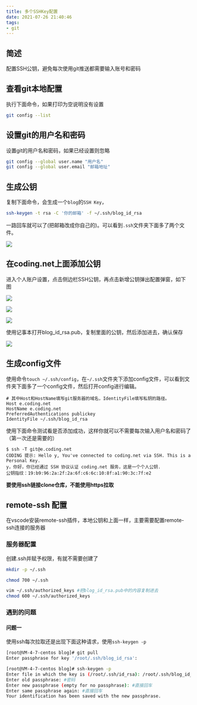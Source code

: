 ```yaml
---
title: 多个SSHKey配置
date: 2021-07-26 21:40:46
tags:
- git
---
```


## 简述

配置SSH公钥，避免每次使用git推送都需要输入账号和密码

## 查看git本地配置
执行下面命令，如果打印为空说明没有设置
```bash
git config --list
```

## 设置git的用户名和密码

设置git的用户名和密码，如果已经设置则忽略

```bash
git config --global user.name "用户名"
git config --global user.email "邮箱地址"
```

## 生成公钥

复制下面命令，会生成一个`blog`的`SSH Key`，
```bash
ssh-keygen -t rsa -C '你的邮箱' -f ~/.ssh/blog_id_rsa
```
一路回车就可以了(把邮箱改成你自己的)。可以看到`.ssh`文件夹下面多了两个文件。


![](https://img.xiyangyang.cc/blog/20210426112955.png)

## 在coding.net上面添加公钥

进入个人账户设置，点击侧边栏SSH公钥，再点击新增公钥弹出配置弹窗，如下图

![](https://img.xiyangyang.cc/blog/20210426114137.png)

![](https://img.xiyangyang.cc/blog/20210426114253.png)

![](https://img.xiyangyang.cc/blog/20210426114537.png)

使用记事本打开blog_id_rsa.pub，复制里面的公钥，然后添加进去，确认保存

![](https://img.xiyangyang.cc/blog/20210426113614.png)

## 生成config文件

使用命令`touch ~/.ssh/config`，在`~/.ssh`文件夹下添加config文件，可以看到文件夹下面多了一个config文件，然后打开config进行编辑。

```shell
# 其中Host和HostName填写git服务器的域名，IdentityFile填写私钥的路径。
Host e.coding.net
HostName e.coding.net
PreferredAuthentications publickey
IdentityFile ~/.ssh/blog_id_rsa
```

使用下面命令测试看是否添加成功，这样你就可以不需要每次输入用户名和密码了（第一次还是需要的）

```shell
$ ssh -T git@e.coding.net
CODING 提示: Hello y, You've connected to coding.net via SSH. This is a Personal Key.
y，你好，你已经通过 SSH 协议认证 coding.net 服务，这是一个个人公钥.
公钥指纹：19:b9:96:2a:2f:2a:6f:c6:6c:10:8f:a1:90:3c:7f:e2
```
**要使用ssh链接clone仓库，不能使用https拉取**

## remote-ssh 配置

在vscode安装remote-ssh插件，本地公钥和上面一样，主要需要配置remote-ssh连接的服务器

### 服务器配置

创建.ssh并赋予权限，有就不需要创建了

```bash
mkdir -p ~/.ssh 

chmod 700 ~/.ssh 

vim ~/.ssh/authorized_keys #把blog_id_rsa.pub中的内容复制进去
chmod 600 ~/.ssh/authorized_keys 
```

### 遇到的问题
#### 问题一
使用ssh每次拉取还是出现下面这种请求，使用`ssh-keygen -p`
```bash
[root@VM-4-7-centos blog]# git pull
Enter passphrase for key '/root/.ssh/blog_id_rsa': 
```

```bash
[root@VM-4-7-centos blog]# ssh-keygen -p
Enter file in which the key is (/root/.ssh/id_rsa): /root/.ssh/blog_id_rsa #输入id_rsa的路径
Enter old passphrase: #密码
Enter new passphrase (empty for no passphrase): #直接回车
Enter same passphrase again: #直接回车
Your identification has been saved with the new passphrase.
```

